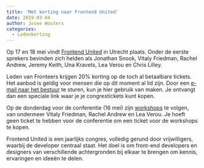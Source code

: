 ```yaml
---
title: 'Met korting naar Frontend United'
date: 2019-03-04
author: Josee Wouters
categories:
  - Ledenkorting
---
```


Op 17 en 18 mei vindt [Frontend United](https://www.frontendunited.org/) in Utrecht plaats. Onder de eerste sprekers bevinden zich helden als Jonathan Snook, Vitaly Friedman, Rachel Andrew, Jeremy Keith, Una Kravets, Lea Verou en Chris Lilley.

Leden van Fronteers krijgen 20% korting op de toch al betaalbare tickets. Het aanbod is geldig voor mensen die op dit moment al lid zijn. Door een [e-mail naar het bestuur](mailto:bestuur@lists.fronteers.nl) te sturen, kun je hier gebruik van maken. Je ontvangt dan een speciale link waar je je congrestickets kunt kopen.

Op de donderdag voor de conferentie (16 mei) zijn [workshops](https://www.frontendunited.org/workshops) te volgen, van ondermeer Vitaly Friedman, Rachel Andrew en Lea Verou. Je hoeft geen ticket te hebben voor de conferentie om een ticket voor de workshops te kopen.

Frontend United is een jaarlijks congres, volledig gerund door vrijwilligers, waarbij de developer centraal staat. Het doel is om front-end developers en designers van verschillende achtergronden bij elkaar te brengen om kennis, ervaringen en ideeën te delen.
